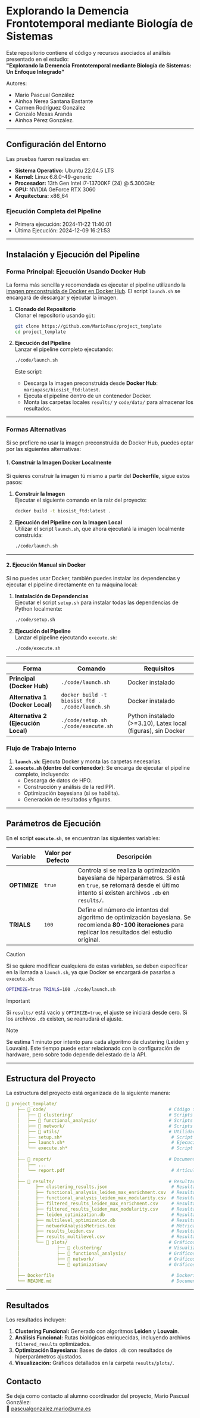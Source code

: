 
# **Explorando la Demencia Frontotemporal mediante Biología de Sistemas**

Este repositorio contiene el código y recursos asociados al análisis presentado en el estudio:  
**"Explorando la Demencia Frontotemporal mediante Biología de Sistemas: Un Enfoque Integrado"**  

Autores:

- Mario Pascual González
- Ainhoa Nerea Santana Bastante
- Carmen Rodríguez González
- Gonzalo Mesas Aranda
- Ainhoa Pérez González.  

---

## **Configuración del Entorno**

Las pruebas fueron realizadas en:  

- **Sistema Operativo:** Ubuntu 22.04.5 LTS
- **Kernel:** Linux 6.8.0-49-generic  
- **Procesador:** 13th Gen Intel i7-13700KF (24) @ 5.300GHz  
- **GPU:** NVIDIA GeForce RTX 3060  
- **Arquitectura:** x86_64  

### Ejecución Completa del Pipeline

- Primera ejecución: 2024-11-22 11:40:01 
- Última Ejecución: 2024-12-09 16:21:53  

---

## **Instalación y Ejecución del Pipeline**

### **Forma Principal: Ejecución Usando Docker Hub**

La forma más sencilla y recomendada es ejecutar el pipeline utilizando la [imagen preconstruida de Docker en Docker Hub](https://hub.docker.com/r/mpascualg/biosist_ftd). El script `launch.sh` se encargará de descargar y ejecutar la imagen.

1. **Clonado del Repositorio**  
   Clonar el repositorio usando `git`:

   ```bash
   git clone https://github.com/MarioPasc/project_template
   cd project_template
   ```

2. **Ejecución del Pipeline**  
   Lanzar el pipeline completo ejecutando:

   ```bash
   ./code/launch.sh
   ```

   Este script:
   - Descarga la imagen preconstruida desde **Docker Hub**: `mariopasc/biosist_ftd:latest`.
   - Ejecuta el pipeline dentro de un contenedor Docker.
   - Monta las carpetas locales `results/` y `code/data/` para almacenar los resultados.

---

### **Formas Alternativas**

Si se prefiere no usar la imagen preconstruida de Docker Hub, puedes optar por las siguientes alternativas:

#### **1. Construir la Imagen Docker Localmente**

Si quieres construir la imagen tú mismo a partir del **Dockerfile**, sigue estos pasos:

1. **Construir la Imagen**  
   Ejecutar el siguiente comando en la raíz del proyecto:

   ```bash
   docker build -t biosist_ftd:latest .
   ```

2. **Ejecución del Pipeline con la Imagen Local**  
   Utilizar el script `launch.sh`, que ahora ejecutará la imagen localmente construida:

   ```bash
   ./code/launch.sh
   ```

---

#### **2. Ejecución Manual sin Docker**

Si no puedes usar Docker, también puedes instalar las dependencias y ejecutar el pipeline directamente en tu máquina local:

1. **Instalación de Dependencias**  
   Ejecutar el script `setup.sh` para instalar todas las dependencias de Python localmente:

   ```bash
   ./code/setup.sh
   ```

2. **Ejecución del Pipeline**  
   Lanzar el pipeline ejecutando `execute.sh`:

   ```bash
   ./code/execute.sh
   ```

---


| **Forma**                           | **Comando**                          | **Requisitos**                       |
|-------------------------------------|--------------------------------------|--------------------------------------|
| **Principal (Docker Hub)**          | `./code/launch.sh`                   | Docker instalado                     |
| **Alternativa 1 (Docker Local)**    | `docker build -t biosist_ftd .`<br>`./code/launch.sh` | Docker instalado                     |
| **Alternativa 2 (Ejecución Local)** | `./code/setup.sh`<br>`./code/execute.sh` | Python instalado (>=3.10), Latex local (figuras), sin Docker |

### **Flujo de Trabajo Interno**  

1. **`launch.sh`**: Ejecuta Docker y monta las carpetas necesarias.  
2. **`execute.sh` (dentro del contenedor)**: Se encarga de ejecutar el pipeline completo, incluyendo:  
   - Descarga de datos de HPO.  
   - Construcción y análisis de la red PPI.  
   - Optimización bayesiana (si se habilita).  
   - Generación de resultados y figuras.  

---

## **Parámetros de Ejecución**

En el script **`execute.sh`**, se encuentran las siguientes variables:

| **Variable**  | **Valor por Defecto** | **Descripción**                                                                                                                                                          |
|---------------|-----------------------|--------------------------------------------------------------------------------------------------------------------------------------------------------------------------|
| **OPTIMIZE**  | `true`               | Controla si se realiza la optimización bayesiana de hiperparámetros. Si está en `true`, se retomará desde el último intento si existen archivos `.db` en `results/`.     |
| **TRIALS**    | `100`                 | Define el número de intentos del algoritmo de optimización bayesiana. Se recomienda **80-100 iteraciones** para replicar los resultados del estudio original.           |

> [!CAUTION]
> Si se quiere modificar cualquiera de estas variables, se deben especificar en la llamada a `launch.sh`, ya que Docker se encargará de pasarlas a `execute.sh`:
> ```bash
> OPTIMIZE=true TRIALS=100 ./code/launch.sh
> ```

> [!IMPORTANT]
> Si `results/` está vacío y `OPTIMIZE=true`, el ajuste se iniciará desde cero. Si los archivos `.db` existen, se reanudará el ajuste.

> [!NOTE]
> Se estima 1 minuto por intento para cada algoritmo de clustering (Leiden y Louvain). Este tiempo puede estar relacionado con la configuración de hardware, pero sobre todo depende del estado de la API.

---

## **Estructura del Proyecto**

La estructura del proyecto está organizada de la siguiente manera:

```yaml
📂 project_template/
    ├── 📂 code/                                              # Código fuente principal
    │   ├── 📂 clustering/                                    # Scripts de clustering
    │   ├── 📂 functional_analysis/                           # Scripts de análisis funcional
    │   ├── 📂 network/                                       # Scripts de construcción y análisis de redes
    │   ├── 📂 utils/                                         # Utilidades y funciones auxiliares
    │   ├── setup.sh*                                         # Script para instalación de dependencias
    │   ├── launch.sh*                                        # Ejecución de la imagen Docker
    │   └── execute.sh*                                       # Script principal para ejecutar el pipeline
    │
    ├── 📂 report/                                            # Documentación y reportes del estudio
    │   ├── ...                   
    │   └── report.pdf                                        # Artículo original del proyecto
    │
    ├── 📂 results/                                           # Resultados de las ejecuciones
    │      ├── clustering_results.json                        # Resultados de clustering
    │      ├── functional_analysis_leiden_max_enrichment.csv  # Resultados de enriquecimiento funcional sin filtrar
    │      ├── functional_analysis_leiden_max_modularity.csv  # Resultados de enriquecimiento funcional sin filtrar
    │      ├── filtered_results_leiden_max_enrichment.csv     # Resultados de enriquecimiento funcional filtrados
    │      ├── filtered_results_leiden_max_modularity.csv     # Resultados de enriquecimiento funcional filtrados
    │      ├── leiden_optimization.db                         # Resultados de optimización Leiden
    │      ├── multilevel_optimization.db                     # Resultados de optimización Louvain
    │      ├── networkAnalysisMetrics.tex                     # Métricas de análisis de la red
    │      ├── results_leiden.csv                             # Resultados de optimización Leiden (formato csv)
    │      ├── results_multilevel.csv                         # Resultados de optimización Louvain (formato csv)
    │      └── 📂 plots/                                      # Gráficos generados
    │              ├── 📂 clustering/                         # Visualización de clustering
    │              ├── 📂 functional_analysis/                # Gráficos de análisis funcional
    │              ├── 📂 network/                            # Gráficos de redes
    │              └── 📂 optimization/                       # Gráficos de optimización
    │
    ├── Dockerfile                                            # Dockerfile con la configuración del entorno Docker
    └── README.md                                             # Documentación principal del proyecto
```

---

## **Resultados**

Los resultados incluyen:  

1. **Clustering Funcional:** Generado con algoritmos **Leiden** y **Louvain**.  
2. **Análisis Funcional:** Rutas biológicas enriquecidas, incluyendo archivos `filtered_results` optimizados.  
3. **Optimización Bayesiana:** Bases de datos `.db` con resultados de hiperparámetros ajustados.  
4. **Visualización:** Gráficos detallados en la carpeta `results/plots/`.

## **Contacto**

Se deja como contacto al alumno coordinador del proyecto, Mario Pascual González:  
📧 [pascualgonzalez.mario@uma.es](mailto:pascualgonzalez.mario@uma.es)